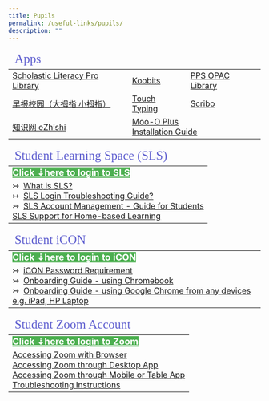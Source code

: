 ```yaml
---
title: Pupils
permalink: /useful-links/pupils/
description: ""
---
```

<table>
<thead>
	<tr ><td colspan=3 style="font-family:impact; font-size:25px; color:rgb(94,94,207)">Apps</td></tr>
	</thead>
	<tbody>
		<tr>
			<td><a href="https://slz02.scholasticlearningzone.com/resources/dp-int/dist/#/login3/SGPDT3K" target="_blank">Scholastic Literacy Pro Library</a></td>
			<td><a href="https://member.koobits.com/" target="_blank">Koobits</a></td>
			<td><a href="https://schoolibrary.moe.edu.sg/punggolpri/cgi-bin/spydus.exe/MSGTRN/WPAC/HOME" target="_blank">PPS OPAC Library</a></td>
		</tr>
		<tr>
			<td><a href="https://zbschools.sg/" target="_blank">早报校园（大拇指 小拇指）</a></td>
			<td><a href="http://www.mindclickonline.com/" target="_blank">Touch Typing</a></td>
			<td><a href="https://www.literatu.com" target="_blank">Scribo</a></td>
		</tr>
				<tr>
					<td><a href="https://www.ezhishi.net/Contents/" target="_blank">知识网 eZhishi</a></td>		
					<td colspan=2><a href="https://plus.moo-o.com/" target="_blank">Moo-O Plus</a><br>	
					<a href="/files/MooO_Student_Installation_Guide2020.pdf">Installation Guide</a></td>
				</tr>		
	</tbody>
	</table>
<table>
<thead>
	<tr><td style="font-family:impact; font-size:25px; color:rgb(94,94,207)">Student Learning Space (SLS)</td></tr>
</thead>
<tbody>
		<tr><td style="border: solid 0px black"><a href="https://learning.moe.edu.sg/" target="_blank" style="font-weight:bold; font-size:18px; background-color: #4CAF50; color:white">Click &#8675;here to login to SLS</a></td></tr>
	<tr><td>
			&#8611;&nbsp;&nbsp;<a href="https://www.youtube.com/watch?v=eKIHRVWxYPI" target="_blank">What is SLS?</a><br>
			&#8611;&nbsp;&nbsp;<a href="https://static.learning.moe.edu.sg/UserGuide/login-troubleshooting.html" target="_blank">SLS Login Troubleshooting Guide?</a><br>
			&#8611;&nbsp;&nbsp;<a href="http://shorturl.at/kuPV4" target="_blank">SLS Account Management - Guide for Students</a><br>
			<a href="/files/SLS_Support_for_HBL.pdf">SLS Support for Home-based Learning</a>
			</td>
		</tr>
</tbody>
</table>

<table>
<thead>
	<tr><td style="font-family:impact; font-size:25px; color:rgb(94,94,207)">Student iCON</td></tr>
</thead>
<tbody>
		<tr>
			<td style="border: solid 0px black"><a href="https://workspace.google.com/dashboard" target="_blank" style="font-weight:bold; font-size:18px; background-color: #4CAF50; color:white">Click &#8675;here to login to iCON</a>
			</td></tr>
	<tr>
		<td>	
			&#8611;&nbsp;&nbsp;<a href="https://drive.google.com/file/d/1GjW93FmNQh-KE_ZFXEla6WhfwilkJlPV/view?usp=sharing" target="_blank">iCON Password Requirement</a><br>
			&#8611;&nbsp;&nbsp;<a href="https://drive.google.com/file/d/1xfODmtFNFVDerq98M8DEz0lOUSBk2-o0/view" target="_blank">Onboarding Guide - using Chromebook</a><br>
					&#8611;&nbsp;&nbsp;<a href="https://drive.google.com/file/d/1kACPz5QDLl_LtL3YdZDgOwqEP7Tsju2g/view" target="_blank">Onboarding Guide - using Google Chrome from any devices e.g. iPad, HP Laptop</a>
		</td>
	</tr>
</tbody>
</table>

<table>
<thead>
	<tr >
		<td colspan=2 style="font-family:impact; font-size:25px; color:rgb(94,94,207)">Student Zoom Account</td>
	</tr>
</thead>
<tbody>
		<tr>
			<td style="border: solid 0px black"><a href="https://students-edu-sg.zoom.us/" target="_blank" style="font-weight:bold; font-size:18px; background-color: #4CAF50; color:white">Click &#8675;here to login to Zoom</a></td>
	</tr>
	<tr>
		<td>
			<a href="/files/Access_Zoom_Browser.pdf" target="_blank">Accessing Zoom with Browser</a><br>
			<a href="/files/Access_Zoom_DesktopApp.pdf" target="_blank">Accessing Zoom through Desktop App</a><br>
			<a href="/files/Access_Zoom_Mobile_TabletApp.pdf" target="_blank">Accessing Zoom through Mobile or Table App</a><br>
		<a href="/files/Zoom_Troubleshooting.pdf" target="_blank">Troubleshooting Instructions</a>
	</td>
		</tr>
</tbody>
</table>